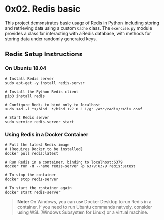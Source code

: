 # 0x02. Redis basic

This project demonstrates basic usage of Redis in Python, including storing and retrieving data using a custom `Cache` class. The `exercise.py` module provides a class for interacting with a Redis database, with methods for storing data under randomly generated keys.

## Redis Setup Instructions

### On Ubuntu 18.04

```
# Install Redis server
sudo apt-get -y install redis-server

# Install the Python Redis client
pip3 install redis

# Configure Redis to bind only to localhost
sudo sed -i "s/bind .*/bind 127.0.0.1/g" /etc/redis/redis.conf

# Start Redis server
sudo service redis-server start
```

### Using Redis in a Docker Container

```
# Pull the latest Redis image
# (Requires Docker to be installed)
docker pull redis:latest

# Run Redis in a container, binding to localhost:6379
docker run -d --name redis-server -p 6379:6379 redis:latest

# To stop the container
docker stop redis-server

# To start the container again
docker start redis-server
```

> **Note:** On Windows, you can use Docker Desktop to run Redis in a container. If you need to run Ubuntu commands natively, consider using WSL (Windows Subsystem for Linux) or a virtual machine.
